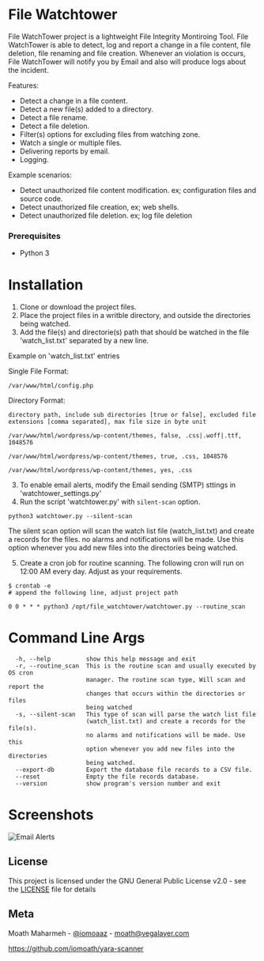 # File Watchtower

File WatchTower project is a lightweight File Integrity Montiroing Tool. File WatchTower is able to detect, log and report a change in a file content, file deletion, file renaming and file creation. Whenever an violation is occurs, File WatchTower will notify you by Email and also will produce logs about the incident.

Features:
* Detect a change in a file content.
* Detect a new file(s) added to a directory.
* Detect a file rename.
* Detect a file deletion.
* Filter(s) options for excluding files from watching zone.
* Watch a single or multiple files.
* Delivering reports by email.
* Logging.


Example scenarios:
* Detect unauthorized file content modification. ex; configuration files and source code.
* Detect unauthorized file creation, ex; web shells.
* Detect unauthorized file deletion. ex; log file deletion

### Prerequisites
* Python 3

# Installation
1. Clone or download the project files.
2. Place the project files in a writble directory, and outside the directories being watched.
3. Add the file(s) and directorie(s) path that should be watched in the file 'watch_list.txt' separated by a new line.

Example on 'watch_list.txt' entries

Single File Format:
```
/var/www/html/config.php
```

Directory Format:

```directory path, include sub directories [true or false], excluded file extensions [comma separated], max file size in byte unit```

```
/var/www/html/wordpress/wp-content/themes, false, .css|.woff|.ttf, 1048576

/var/www/html/wordpress/wp-content/themes, true, .css, 1048576

/var/www/html/wordpress/wp-content/themes, yes, .css
```


3. To enable email alerts, modify the Email sending (SMTP) sttings in 'watchtower_settings.py'
4. Run the script 'watchtower.py' with ```silent-scan``` option.

```
python3 watchtower.py --silent-scan
```
The silent scan option will scan the watch list file (watch_list.txt) and create a records for the files. no alarms and notifications will be made. Use this option whenever you add new files into the directories being watched.

5. Create a cron job for routine scanning. The following cron will run on 12:00 AM every day. Adjust as your requirements.

```
$ crontab -e
# append the following line, adjust project path

0 0 * * * python3 /opt/file_watchtower/watchtower.py --routine_scan
```


# Command Line Args

```
  -h, --help          show this help message and exit
  -r, --routine_scan  This is the routine scan and usually executed by OS cron
                      manager. The routine scan type, Will scan and report the
                      changes that occurs within the directories or files
                      being watched
  -s, --silent-scan   This type of scan will parse the watch list file
                      (watch_list.txt) and create a records for the file(s).
                      no alarms and notifications will be made. Use this
                      option whenever you add new files into the directories
                      being watched.
  --export-db         Export the database file records to a CSV file.
  --reset             Empty the file records database.
  --version           show program's version number and exit
```

# Screenshots
![Email Alerts](File_WathTower_Alerts.png?raw=true "Email Alerts")



## License

This project is licensed under the GNU General Public License v2.0 - see the [LICENSE](LICENSE) file for details


## Meta
Moath Maharmeh - [@iomoaaz](https://twitter.com/iomoaaz) - moath@vegalayer.com

https://github.com/iomoath/yara-scanner
